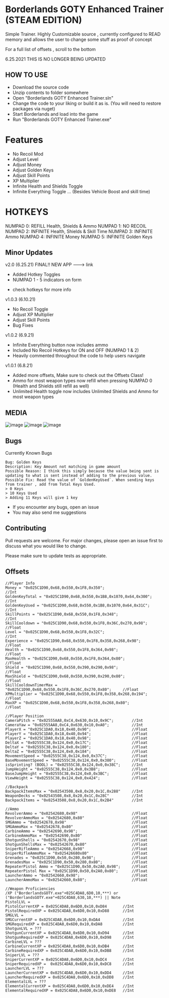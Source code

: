 # Borderlands GOTY Enhanced Trainer (STEAM EDITION)
Simple Trainer. Highly Customizable source , currently configured to READ memory and allows the user to change some stuff as proof of concept

For a full list of offsets , scroll to the bottom

6.25.2021 
THIS IS NO LONGER BEING UPDATED

## HOW TO USE
- Download the source code
- Unzip contents to folder somewhere
- Open "Borderlands GOTY Enhanced Trainer.sln"
- Change the code to your liking or build it as is. (You will need to restore packages via nuget)
- Start Borderlands and load into the game
- Run "Borderlands GOTY Enhanced Trainer.exe"

# Features
- No Recoil Mod
- Adjust Level
- Adjust Money
- Adjust Golden Keys
- Adjust Skill Points
- XP Multiplier
- Infinite Health and Shields Toggle
- Infinite Everything Toggle ... (Besides Vehicle Boost and skill time)

# HOTKEYS
NUMPAD 0: REFILL Health, Shields & Ammo
NUMPAD 1: NO RECOIL
NUMPAD 2: INFINITE Health, Shields & Skill Time 
NUMPAD 3: INFINITE Ammo
NUMPAD 4: INFINITE Money
NUMPAD 5: INFINITE Golden Keys

## Minor Updates
v2.0 (6.25.21) FINAL!! NEW APP ---> link 
- Added Hotkey Toggles
- NUMPAD 1 - 5 indicators on form
* check hotkeys for more info

v1.0.3 (6.10.21)
- No Recoil Toggle
- Adjust XP Multiplier 
- Adjust Skill Points
- Bug Fixes

v1.0.2 (6.9.21)
- Infinite Everything button now includes ammo
- Included No Recoil Hotkeys for ON and OFF (NUMPAD 1 & 2)
- Heavily commented throughout the code to help users navigate

v1.0.1 (6.8.21)
- Added more offsets, Make sure to check out the Offsets Class!
- Ammo for most weapon types now refill when pressing NUMPAD 0 (Health and Shields still refill as well)
- Unlimited Health toggle now includes Unlimited Shields and Ammo for most weapon types

## MEDIA
![image](https://user-images.githubusercontent.com/80198020/121612413-5d6f2600-ca28-11eb-8552-644522e91679.png)
![image](https://user-images.githubusercontent.com/80198020/121112725-cd8a6b80-c7de-11eb-9a9f-21d76c0c4dfa.png)
![image](https://user-images.githubusercontent.com/80198020/121112768-e266ff00-c7de-11eb-949f-7053271488f3.png)

## Bugs
Currently Known Bugs
```
Bug: Golden Keys
Description: Key Amount not matching in game amount
Possible Reason: I think this simply because the value being sent is updating to what is sent instead of adding to the previous value.
Possible Fix: Read the value of `GoldenKeyUsed`. When sending keys from trainer , add from Total Keys Used. 
> 0 Keys
> 10 Keys Used
> Adding 11 Keys will give 1 key
```
- If you encounter any bugs, open an issue
- You may also send me suggestions

## Contributing
Pull requests are welcome. For major changes, please open an issue first to discuss what you would like to change.

Please make sure to update tests as appropriate.

## Offsets
```
//Player Info
Money = "0x025C1D90,0x68,0x550,0x1F8,0x350";                        		//Int
GoldenKeyTotal = "0x025C1D90,0x68,0x550,0x1B8,0x1070,0x64,0x300";   		//Int
GoldenKeyUsed = "0x025C1D90,0x68,0x550,0x1B8,0x1070,0x64,0x31C";    		//Int
SkillPoints = "0x025C1D90,0x68,0x550,0x1F8,0x348";                  		//Int
SkillCooldown = "0x025C1D90,0x68,0x550,0x1F8,0x36C,0x270,0x98";     		//Float
Level = "0x025C1D90,0x68,0x550,0x1F8,0x32C";                        		//Int
Experience = "0x025C1D90,0x68,0x550,0x1F8,0x358,0x268,0x98";        		//Float
Health = "0x025C1D90,0x68,0x550,0x1F8,0x364,0x98";                  		//Float
MaxHealth = "0x025C1D90,0x68,0x550,0x1F8,0x364,0x80";               		//Float
Shield = "0x025C1D90,0x68,0x550,0x390,0x290,0x98";                  		//Float
MaxShield = "0x025C1D90,0x68,0x550,0x390,0x290,0x80";               		//Float
SkillCooldownTimerMax = "0x025C1D90,0x68,0x550,0x1F8,0x36C,0x270,0x80"; 	//Float
XPMultiplier = "0x025C1D90,0x68,0x550,0x1F8,0x358,0x268,0x194"; 			//Float
MaxXP = "0x025C1D90,0x68,0x550,0x1F8,0x358,0x268,0x80";						//Float

//Player Position
CameraPitch = "0x02555AA8,0xC4,0x630,0x10,0x9C"; 		//Int
CameraYaw = "0x02555AA8,0xC4,0x630,0x10,0xA0"; 			//Int
PlayerX = "0x025C1DA0,0x18,0x40,0x90"; 					//Float
PlayerY = "0x025C1DA0,0x18,0x40,0x94"; 					//Float
PlayerZ = "0x025C1DA0,0x18,0x40,0x98"; 					//Float
DeltaX = "0x02555C38,0x124,0x0,0x17C"; 					//Float
DeltaY = "0x02555C38,0x124,0x0,0x180"; 					//Float
DeltaZ = "0x02555C38,0x124,0x0,0x184"; 					//Float
MovementSpeed = "0x02555C38,0x124,0x0,0x37C"; 			//Float
BaseMovementSpeed = "0x02555C38,0x124,0x0,0x380"; 		//Float
isSprinting? (BOOL) = "0x02555C38,0x124,0x0,0x38C"; 	//Int
JumpHeight = "0x02555C38,0x124,0x0,0x3B8"; 				//Float
BaseJumpHeight = "0x02555C38,0x124,0x0,0x3BC"; 			//Float
ViewHeight = "0x02555C38,0x124,0x0,0x424"; 				//Float

//Backpack
BackpackItemsMax = "0x02543508,0x8,0x20,0x1C,0x288"		//Int
WeaponDecks = "0x02543508,0x8,0x20,0x1C,0x28C"			//Int
BackpackItems = "0x02543508,0x8,0x20,0x1C,0x2B4"		//Int

//Ammo
RevolverAmmo = "0x02542680,0x98"						//Float
RevolverAmmoMax = "0x02542680,0x80"						//Float
SMGAmmo = "0x02542678,0x98"								//Float
SMGAmmoMax = "0x02542678,0x80"							//Float
CarbineAmmo = "0x02542690,0x98";						//Float
CarbineAmmoMax = "0x02542690,0x80"						//Float
ShotgunShells = "0x02542670,0x98"						//Float
ShotgunShellsMax = "0x02542670,0x80"					//Float
SniperRifleAmmo = "0x02542668,0x98"						//Float
SniperRifleAmmoMax = "0x025426680x80"					//Float
Grenades = "0x025C1D90,0x50,0x280,0x98";				//Float
GrenadesMax = "0x025C1D90,0x50,0x280,0x80";				//Float
RepeaterPistol Ammo = "0x025C1D90,0x50,0x2A0,0x98";		//Float
RepeaterPistol Max = "0x025C1D90,0x50,0x2A0,0x80";		//Float
LauncherAmmo = "0x02542660,0x98";						//Float
LauncherAmmoMax = "0x02542660,0x80";					//Float

//Weapon Proficiencies
/XP ("BorderlandsGOTY.exe"+025C4DA8,6D0,10,***) or ("BorderlandsGOTY.exe"+025C4DA8,630,10,***) || Note
PistolLVL = 
PistolCurrentXP = 0x025C4DA8,0x6D0,0x10,0xD84		//Int
PistolRequiredXP = 0x025C4DA8,0x6D0,0x10,0xD88		//Int
SMGLVL = 
SMGCurrentXP = 0x025C4DA8,0x6D0,0x10,0xDA4			//Int
SMGRequiredXP = 0x025C4DA8,0x6D0,0x10,0xDA8			//Int
ShotgunLVL = ???
ShotgunCurrentXP = 0x025C4DA8,0x6D0,0x10,0xD94		//Int
ShotgunRequiredXP = 0x025C4DA8,0x6D0,0x10,0xD98		//Int
CarbineLVL = ???
CarbineCurrentXP = 0x025C4DA8,0x6D0,0x10,0xDB4		//Int
CarbineRequiredXP = 0x025C4DA8,0x6D0,0x10,0xDB8		//Int
SniperLVL = ???
SniperCurrentXP = 0x025C4DA8,0x6D0,0x10,0xDC4		//Int
SniperRequiredXP =  0x025C4DA8,0x6D0,0x10,0xDC8		//Int
LauncherLVL = ???
LauncherCurrentXP = 0x025C4DA8,0x6D0,0x10,0xDD4		//Int
LauncherRequiredXP = 0x025C4DA8,0x6D0,0x10,0xDD8	//Int
ElementalLVL = ???
ElementalCurrentXP = 0x025C4DA8,0x6D0,0x10,0xDE4	//Int
ElementalRequiredXP = 0x025C4DA8,0x6D0,0x10,0xDE8	//Int
```
